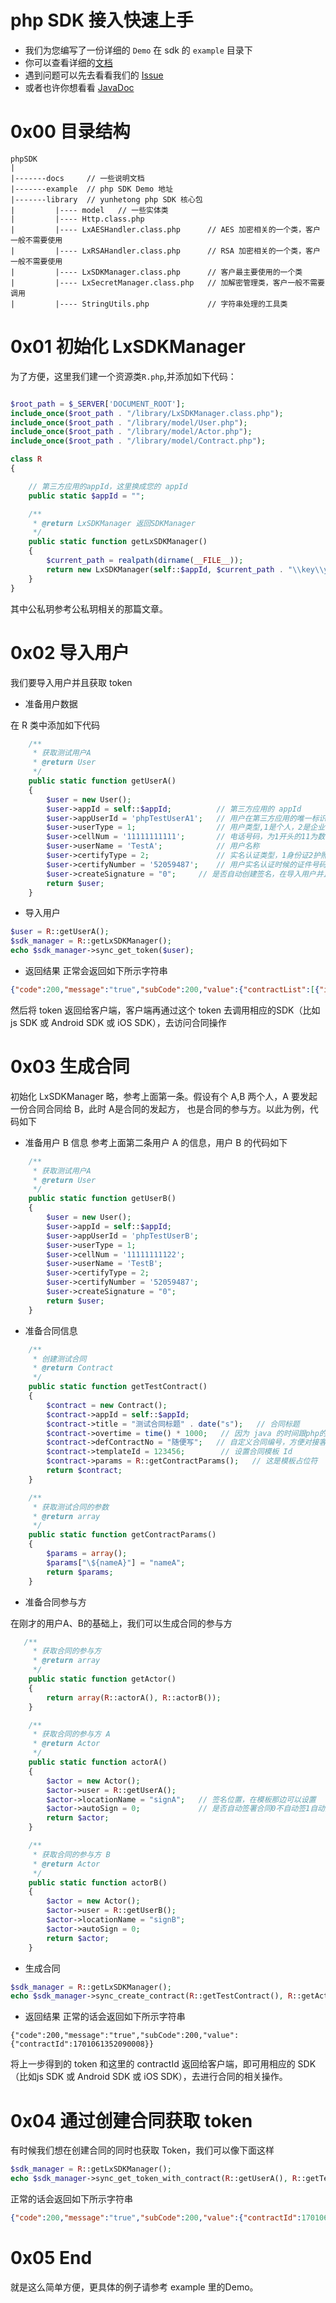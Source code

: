 # php SDK 接入快速上手

- 我们为您编写了一份详细的 ```Demo``` 在 sdk 的 ```example``` 目录下
- 你可以查看详细的[文档](https://github.com/lvxunDev/yunhetong-php-sdk/wiki)
- 遇到问题可以先去看看我们的 [Issue](https://github.com/lvxunDev/yunhetong-php-sdk/issues)
- 或者也许你想看看 [JavaDoc](https://lvxundev.github.io/yunhetong-sdk-java/phpDoc.html)

# 0x00 目录结构

```
phpSDK
|
|-------docs     // 一些说明文档
|-------example  // php SDK Demo 地址
|-------library  // yunhetong php SDK 核心包
|         |---- model   // 一些实体类
|         |---- Http.class.php
|         |---- LxAESHandler.class.php      // AES 加密相关的一个类，客户一般不需要使用
|         |---- LxRSAHandler.class.php      // RSA 加密相关的一个类，客户一般不需要使用
|         |---- LxSDKManager.class.php      // 客户最主要使用的一个类
|         |---- LxSecretManager.class.php   // 加解密管理类，客户一般不需要调用
|         |---- StringUtils.php             // 字符串处理的工具类
```

# 0x01 初始化 LxSDKManager

为了方便，这里我们建一个资源类```R.php```,并添加如下代码：

```php

$root_path = $_SERVER['DOCUMENT_ROOT'];
include_once($root_path . "/library/LxSDKManager.class.php");
include_once($root_path . "/library/model/User.php");
include_once($root_path . "/library/model/Actor.php");
include_once($root_path . "/library/model/Contract.php");

class R
{

    // 第三方应用的appId，这里换成您的 appId
    public static $appId = "";

    /**
     * @return LxSDKManager 返回SDKManager
     */
    public static function getLxSDKManager()
    {
        $current_path = realpath(dirname(__FILE__));
        return new LxSDKManager(self::$appId, $current_path . "\\key\\yhtSK.pem", $current_path . "\\key\\rsa_private_key_pkcs8.pem");
    }
}
```
其中公私玥参考公私玥相关的那篇文章。


# 0x02 导入用户
我们要导入用户并且获取 token
- 准备用户数据

在 R 类中添加如下代码

```php
    /**
     * 获取测试用户A
     * @return User
     */
    public static function getUserA()
    {
        $user = new User();
        $user->appId = self::$appId;          // 第三方应用的 appId
        $user->appUserId = 'phpTestUserA1';   // 用户在第三方应用的唯一标识
        $user->userType = 1;                  // 用户类型,1是个人，2是企业
        $user->cellNum = '11111111111';       // 电话号码，为1开头的11为数字
        $user->userName = 'TestA';            // 用户名称
        $user->certifyType = 2;               // 实名认证类型，1身份证2护照3军官证4营业执照5组织机构代码证
        $user->certifyNumber = '52059487';    // 用户实名认证时候的证件号码，可以是对应的身份证、营业执照、组织机构代码证或者其他证件号码，原则上不能大于 30 个字符
        $user->createSignature = "0";     // 是否自动创建签名，在导入用户并且当值为 1 时，会为导入的用户自动创建签名，0的话就不会，这个值只在用户第一次导入时有效
        return $user;
    }
```

- 导入用户

```php
$user = R::getUserA();
$sdk_manager = R::getLxSDKManager();
echo $sdk_manager->sync_get_token($user);
```

- 返回结果
正常会返回如下所示字符串

```json
{"code":200,"message":"true","subCode":200,"value":{"contractList":[{"id":1701061349385004,"status":"签署中","title":"测试合同标题40"},{"id":1701031046255028,"status":"签署中","title":"测试合同标题25"}],"token":"TGT-31356-4FZDJcQR3yK4IiaWIafnxQY0QAIoAI0SP6jja0VFY65PJ1S2W4-cas01.example.org"}}
```

然后将 token 返回给客户端，客户端再通过这个 token 去调用相应的SDK（比如js SDK 或 Android SDK 或 iOS SDK），去访问合同操作

# 0x03 生成合同
初始化 LxSDKManager 略，参考上面第一条。假设有个 A,B 两个人，A 要发起一份合同合同给 B，此时 A是合同的发起方， 也是合同的参与方。以此为例，代码如下
- 准备用户 B 信息
参考上面第二条用户 A 的信息，用户 B 的代码如下

```php
    /**
     * 获取测试用户A
     * @return User
     */
    public static function getUserB()
    {
        $user = new User();
        $user->appId = self::$appId;
        $user->appUserId = 'phpTestUserB';
        $user->userType = 1;
        $user->cellNum = '11111111122';
        $user->userName = 'TestB';
        $user->certifyType = 2;
        $user->certifyNumber = '52059487';
        $user->createSignature = "0";
        return $user;
    }
```

- 准备合同信息

```php
    /**
     * 创建测试合同
     * @return Contract
     */
    public static function getTestContract()
    {
        $contract = new Contract();
        $contract->appId = self::$appId;
        $contract->title = "测试合同标题" . date("s");   // 合同标题
        $contract->overtime = time() * 1000;   // 因为 java 的时间跟php的时间不大一样，所以这里 *1000
        $contract->defContractNo = "随便写";   // 自定义合同编号，方便对接客户对合同进行管理，可以随便写
        $contract->templateId = 123456;        // 设置合同模板 Id
        $contract->params = R::getContractParams();   // 这是模板占位符
        return $contract;
    }

    /**
     * 获取测试合同的参数
     * @return array
     */
    public static function getContractParams()
    {
        $params = array();
        $params["\${nameA}"] = "nameA";
        return $params;
    }
```
- 准备合同参与方

在刚才的用户A、B的基础上，我们可以生成合同的参与方

```php
   /**
     * 获取合同的参与方
     * @return array
     */
    public static function getActor()
    {
        return array(R::actorA(), R::actorB());
    }

    /**
     * 获取合同的参与方 A
     * @return Actor
     */
    public static function actorA()
    {
        $actor = new Actor();
        $actor->user = R::getUserA();
        $actor->locationName = "signA";   // 签名位置，在模板那边可以设置
        $actor->autoSign = 0;             // 是否自动签署合同0不自动签1自动签署
        return $actor;
    }

    /**
     * 获取合同的参与方 B
     * @return Actor
     */
    public static function actorB()
    {
        $actor = new Actor();
        $actor->user = R::getUserB();
        $actor->locationName = "signB";
        $actor->autoSign = 0;
        return $actor;
    }
```

- 生成合同

```php
$sdk_manager = R::getLxSDKManager();
echo $sdk_manager->sync_create_contract(R::getTestContract(), R::getActor());
```

- 返回结果
正常的话会返回如下所示字符串

```
{"code":200,"message":"true","subCode":200,"value":{"contractId":1701061352090008}}
```

将上一步得到的 token 和这里的 contractId 返回给客户端，即可用相应的 SDK（比如js SDK 或 Android SDK 或 iOS SDK），去进行合同的相关操作。

# 0x04 通过创建合同获取 token
有时候我们想在创建合同的同时也获取 Token，我们可以像下面这样

```php
$sdk_manager = R::getLxSDKManager();
echo $sdk_manager->sync_get_token_with_contract(R::getUserA(), R::getTestContract(), R::getActor());
```

正常的话会返回如下所示字符串

```json
{"code":200,"message":"true","subCode":200,"value":{"contractId":1701061349385004,"token":"TGT-31353-vpnotTbYFJ5wXoTUDzjSD9eVqZfzx9RZIsUhqGcEL5kjRcS6V6-cas01.example.org"}}
```


# 0x05 End
就是这么简单方便，更具体的例子请参考 example 里的Demo。






